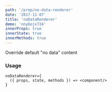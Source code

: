 ```yaml
---
path: '/prop/no-data-renderer'
date: '2017-11-07'
title: 'noDataRenderer'
demo: 'nny6ojx724'
innerProps: true
innerState: true
innerMethods: true
---
```


Override default "no data" content

### Usage

```
noDataRenderer={
  ({ props, state, methods }) => <component/>
}
```
